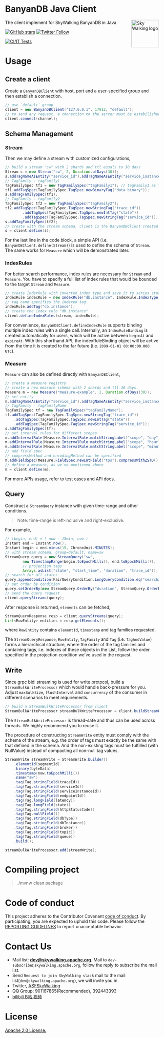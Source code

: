 BanyanDB Java Client
==========

<img src="http://skywalking.apache.org/assets/logo.svg" alt="Sky Walking logo" height="90px" align="right" />

The client implement for SkyWalking BanyanDB in Java.

[![GitHub stars](https://img.shields.io/github/stars/apache/skywalking.svg?style=for-the-badge&label=Stars&logo=github)](https://github.com/apache/skywalking)
[![Twitter Follow](https://img.shields.io/twitter/follow/asfskywalking.svg?style=for-the-badge&label=Follow&logo=twitter)](https://twitter.com/AsfSkyWalking)

[![CI/IT Tests](https://github.com/apache/skywalking-banyandb-java-client/workflows/CI%20AND%20IT/badge.svg?branch=main)](https://github.com/apache/skywalking-banyandb-java-client/actions?query=workflow%3ACI%2BAND%2BIT+event%3Aschedule+branch%main)

# Usage

## Create a client

Create a `BanyanDBClient` with host, port and a user-specified group and then establish a connection.

```java
// use `default` group
client = new BanyanDBClient("127.0.0.1", 17912, "default");
// to send any request, a connection to the server must be estabilished
client.connect(channel);
```

## Schema Management

### Stream

Then we may define a stream with customized configurations,

```java
// build a stream "sw" with 2 shards and ttl equals to 30 days
Stream s = new Stream("sw", 2, Duration.ofDays(30));
s.addTagNameAsEntity("service_id").addTagNameAsEntity("service_instance_id").addTagNameAsEntity("state");
// TagFamily - tagFamily1
TagFamilySpec tf1 = new TagFamilySpec("tagFamily1"); // tagFamily1 as the name of the tag family
tf1.addTagSpec(TagFamilySpec.TagSpec.newBinaryTag("data_binary"));
s.addTagFamilySpec(tf1);
// TagFamily - tagFamily2
TagFamilySpec tf2 = new TagFamilySpec("tagFamily2");
tf2.addTagSpec(TagFamilySpec.TagSpec.newStringTag("trace_id"))
        .addTagSpec(TagFamilySpec.TagSpec.newIntTag("state"))
        .addTagSpec(TagFamilySpec.TagSpec.newStringTag("service_id"));
s.addTagFamilySpec(tf2);
// create with the stream schema, client is the BanyanDBClient created above
s = client.define(s);
```

For the last line in the code block, a simple API (i.e. `BanyanDBClient.define(Stream)`) is used to define the schema of `Stream`.
The same works for `Measure` which will be demonstrated later.

### IndexRules

For better search performance, index rules are necessary for `Stream` and `Measure`. You have to
specify a full list of index rules that would be bounded to the target `Stream` and `Measure`.

```java
// create IndexRule with inverted index type and save it to series store
IndexRule indexRule = new IndexRule("db.instance", IndexRule.IndexType.INVERTED, IndexRule.IndexLocation.SERIES);
// tag name specifies the indexed tag
indexRule.addTag("db.instance");
// create the index rule "db.instance"
client.defineIndexRules(stream, indexRule);
```

For convenience, `BanyanDBClient.defineIndexRule` supports binding multiple index rules with a single call.
Internally, an `IndexRuleBinding` is created automatically for users, which will be active between `beginAt` and `expireAt`.
With this shorthand API, the indexRuleBinding object will be active from the time it is created to the far future (i.e. `2099-01-01 00:00:00.000 UTC`).

### Measure

`Measure` can also be defined directly with `BanyanDBClient`,

```java
// create a measure registry
// create a new measure schema with 2 shards and ttl 30 days.
Measure m = new Measure("measure-example", 2, Duration.ofDays(30));
// set entity
m.addTagNameAsEntity("service_id").addTagNameAsEntity("service_instance_id").addTagNameAsEntity("state");
// TagFamily - tagFamilyName
TagFamilySpec tf = new TagFamilySpec("tagFamilyName");
tf.addTagSpec(TagFamilySpec.TagSpec.newStringTag("trace_id"))
    .addTagSpec(TagFamilySpec.TagSpec.newIntTag("state"))
    .addTagSpec(TagFamilySpec.TagSpec.newStringTag("service_id"));
s.addTagFamilySpec(tf);
// set interval rules for different scopes
m.addIntervalRule(Measure.IntervalRule.matchStringLabel("scope", "day", "1d"));
m.addIntervalRule(Measure.IntervalRule.matchStringLabel("scope", "hour", "1h"));
m.addIntervalRule(Measure.IntervalRule.matchStringLabel("scope", "minute", "1m"));
// add field spec
// compressMethod and encodingMethod can be specified
m.addFieldSpec(Measure.FieldSpec.newIntField("tps").compressWithZSTD().encodeWithGorilla().build());
// define a measure, as we've mentioned above
m = client.define(m);
```

For more APIs usage, refer to test cases and API docs.

## Query

Construct a `StreamQuery` instance with given time-range and other conditions.

> Note: time-range is left-inclusive and right-exclusive.

For example, 

```java
// [begin, end) = [ now - 15min, now )
Instant end = Instant.now();
Instant begin = end.minus(15, ChronoUnit.MINUTES);
// with stream schema, group=default, name=sw
StreamQuery query = new StreamQuery("sw",
        new TimestampRange(begin.toEpochMilli(), end.toEpochMilli()),
        // projection tags
        Arrays.asList("state", "start_time", "duration", "trace_id"));
// search for all states
query.appendCondition(PairQueryCondition.LongQueryCondition.eq("searchable", "state" , 0L));
// set order by condition
query.setOrderBy(new StreamQuery.OrderBy("duration", StreamQuery.OrderBy.Type.DESC));
// send the query request
client.queryStreams(query);
```

After response is returned, `elements` can be fetched,

```java
StreamQueryResponse resp = client.queryStreams(query);
List<RowEntity> entities = resp.getElements();
```

where `RowEntity` contains `elementId`, `timestamp` and tag families requested.

The `StreamQueryResponse`, `RowEntity`, `TagFamily` and `Tag` (i.e. `TagAndValue`) forms a hierarchical structure, where
the order of the tag families and containing tags, i.e. indexes of these objects in the List, follow the order specified 
in the projection condition we've used in the request.

## Write

Since grpc bidi streaming is used for write protocol, build a `StreamBulkWriteProcessor` which would handle back-pressure for you.
Adjust `maxBulkSize`, `flushInterval` and `concurrency` of the consumer in different scenarios to meet requirements.

```java
// build a StreamBulkWriteProcessor from client
StreamBulkWriteProcessor streamBulkWriteProcessor = client.buildStreamWriteProcessor(maxBulkSize, flushInterval, concurrency);
```

The `StreamBulkWriteProcessor` is thread-safe and thus can be used across threads.
We highly recommend you to reuse it.

The procedure of constructing `StreamWrite` entity must comply with the schema of the stream, e.g.
the order of tags must exactly be the same with that defined in the schema.
And the non-existing tags must be fulfilled (with NullValue) instead of compacting all non-null tag values.

```java
StreamWrite streamWrite = StreamWrite.builder()
    .elementId(segmentId)
    .binary(byteData)
    .timestamp(now.toEpochMilli())
    .name("sw")
    .tag(Tag.stringField(traceId))
    .tag(Tag.stringField(serviceId))
    .tag(Tag.stringField(serviceInstanceId))
    .tag(Tag.stringField(endpointId))
    .tag(Tag.longField(latency))
    .tag(Tag.longField(state))
    .tag(Tag.stringField(httpStatusCode))
    .tag(Tag.nullField())
    .tag(Tag.stringField(dbType))
    .tag(Tag.stringField(dbInstance))
    .tag(Tag.stringField(broker))
    .tag(Tag.stringField(topic))
    .tag(Tag.stringField(queue))
    .build();

streamBulkWriteProcessor.add(streamWrite);
```

# Compiling project
> ./mvnw clean package

# Code of conduct
This project adheres to the Contributor Covenant [code of conduct](https://www.apache.org/foundation/policies/conduct). By participating, you are expected to uphold this code.
Please follow the [REPORTING GUIDELINES](https://www.apache.org/foundation/policies/conduct#reporting-guidelines) to report unacceptable behavior.

# Contact Us
* Mail list: **dev@skywalking.apache.org**. Mail to `dev-subscribe@skywalking.apache.org`, follow the reply to subscribe the mail list.
* Send `Request to join SkyWalking slack` mail to the mail list(`dev@skywalking.apache.org`), we will invite you in.
* Twitter, [ASFSkyWalking](https://twitter.com/ASFSkyWalking)
* QQ Group: 901167865(Recommended), 392443393
* [bilibili B站 视频](https://space.bilibili.com/390683219)

# License
[Apache 2.0 License.](LICENSE)